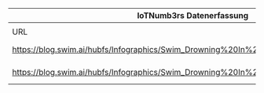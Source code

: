 |IoTNumb3rs Datenerfassung|||||||||||
| ---- | ---- | ---- | ---- | ---- | ---- | ---- | ---- | ---- | ---- | ---- |
||||||||||||
|URL|home_url|filename|device_class|device_count|market_class|market_volume|prognosis_year|publication_year|authorship_class|Dropbox folder|
|https://blog.swim.ai/hubfs/Infographics/Swim_Drowning%20In%20IOT%20Data_Infographic.png|https://blog.swim.ai/topic/infographic/page/2|file7_Swim_Drowning20In20IOT20Data_Infographic.png|||size of the data|9000000000|2021|2017|company|MariaMarg/20181217-1200|
|https://blog.swim.ai/hubfs/Infographics/Swim_Drowning%20In%20IOT%20Data_Infographic.png|https://blog.swim.ai/topic/infographic/page/2|file7_Swim_Drowning20In20IOT20Data_Infographic.png|||global IT spend|3.5E+12|2017|2017|company|MariaMarg/20181217-1200|

